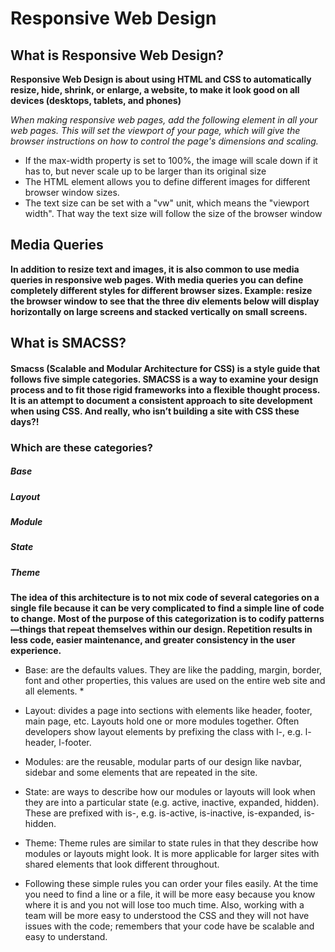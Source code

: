 # Responsive Web Design

## What is Responsive Web Design?
**Responsive Web Design is about using HTML and CSS to automatically resize,
hide, shrink, or enlarge, a website, to make it look good on all devices (desktops, tablets, and phones)**

*When making responsive web pages, add the following <meta> element in all your web pages.
<meta name="viewport" content="width=device-width, initial-scale=1.0">
  This will set the viewport of your page, which will give the browser instructions on how to control the page's dimensions and scaling.*

* If the max-width property is set to 100%, the image will scale down if it has to, but never scale up to be larger than its original size
* The HTML <picture> element allows you to define different images for different browser window sizes.
* The text size can be set with a "vw" unit, which means the "viewport width".
That way the text size will follow the size of the browser window


## Media Queries

**In addition to resize text and images, it is also common to use media queries in responsive web pages.
With media queries you can define completely different styles for different browser sizes.
Example: resize the browser window to see that the three div elements below will display horizontally 
on large screens and stacked vertically on small screens.**

## What is SMACSS?
#### Smacss (Scalable and Modular Architecture for CSS) is a style guide that follows five simple categories. SMACSS is a way to examine your design process and to fit those rigid frameworks into a flexible thought process. It is an attempt to document a consistent approach to site development when using CSS. And really, who isn’t building a site with CSS these days?!

### Which are these categories?

##### Base
##### Layout
##### Module
##### State
##### Theme

**The idea of this architecture is to not mix code of several categories on a single file because it can be very complicated to find a simple line of code to change. Most of the purpose of this categorization is to codify patterns —things 
that repeat themselves within our design. Repetition results in less code, easier maintenance, and greater consistency in the user experience.**

* Base: are the defaults values. They are like the padding, margin, border, font and other properties, this values are used on the entire web site and all elements. *

* Layout: divides a page into sections with elements like header, footer, main page, etc. Layouts hold one or more modules together. Often developers show layout elements by prefixing the class with l-, e.g. l-header, l-footer. 

* Modules: are the reusable, modular parts of our design like navbar, sidebar and some elements that are repeated in the site. 

* State: are ways to describe how our modules or layouts will look when they are into a particular state (e.g. active, inactive, expanded, hidden). These are prefixed with is-, e.g. is-active, is-inactive, is-expanded, is-hidden. 

* Theme: Theme rules are similar to state rules in that they describe how modules or layouts might look. It is more applicable for larger sites with shared elements that look different throughout. 

* Following these simple rules you can order your files easily. At the time you need to find a line or a file, it will be more easy because you know where it is and you not will lose too much time. Also, working
with a team will be more easy to understood the CSS and they will not have issues with the code; remembers that your code have be scalable and easy to understand. 


